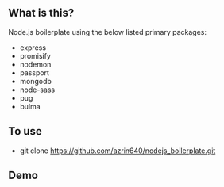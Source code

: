 ## What is this?

Node.js boilerplate using the below listed primary packages:

* express
* promisify
* nodemon
* passport
* mongodb
* node-sass
* pug
* bulma

## To use

* git clone https://github.com/azrin640/nodejs_boilerplate.git

## Demo
